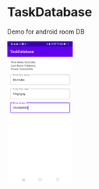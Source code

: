 # TaskDatabase
Demo for android room DB 

<img width="150px" src="https://github.com/Udaytech1/TaskDatabase/blob/master/Screenshot.png"/>
